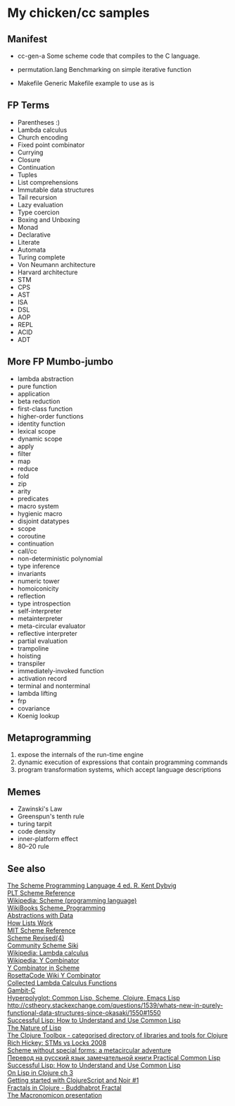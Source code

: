 My chicken/cc samples
=====================

Manifest
--------
* cc-gen-a
Some scheme code that compiles to the C language.

* permutation.lang
Benchmarking on simple iterative function

* Makefile
Generic Makefile example to use as is

FP Terms
--------
* Parentheses :)
* Lambda calculus
* Church encoding
* Fixed point combinator
* Currying
* Closure
* Continuation
* Tuples
* List comprehensions
* Immutable data structures
* Tail recursion
* Lazy evaluation
* Type coercion
* Boxing and Unboxing
* Monad
* Declarative
* Literate
* Automata
* Turing complete
* Von Neumann architecture
* Harvard architecture
* STM
* CPS
* AST
* ISA
* DSL
* AOP
* REPL
* ACID
* ADT

More FP Mumbo-jumbo
-------------------
* lambda abstraction
* pure function
* application
* beta reduction
* first-class function
* higher-order functions
* identity function
* lexical scope
* dynamic scope
* apply
* filter
* map
* reduce
* fold
* zip
* arity
* predicates
* macro system
* hygienic macro
* disjoint datatypes
* scope
* coroutine
* continuation
* call/cc
* non-deterministic polynomial
* type inference
* invariants
* numeric tower
* homoiconicity
* reflection
* type introspection
* self-interpreter
* metainterpreter
* meta-circular evaluator
* reflective interpreter
* partial evaluation
* trampoline
* hoisting
* transpiler
* immediately-invoked function
* activation record
* terminal and nonterminal
* lambda lifting
* frp
* covariance
* Koenig lookup

Metaprogramming
---------------
1. expose the internals of the run-time engine  
2. dynamic execution of expressions that contain programming commands  
3. program transformation systems, which accept language descriptions  

Memes
-----
* Zawinski's Law
* Greenspun's tenth rule
* turing tarpit
* code density
* inner-platform effect
* 80–20 rule

See also
--------
[The Scheme Programming Language 4 ed. R. Kent Dybvig](http://www.scheme.com/tspl4/)  
[PLT Scheme Reference](http://download.plt-scheme.org/doc/html/reference/pairs.html)  
[Wikipedia: Scheme (programming language)](http://en.wikipedia.org/wiki/Scheme_%28programming_language%29)  
[WikiBooks Scheme_Programming](http://en.wikibooks.org/wiki/Scheme_Programming)  
[Abstractions with Data](http://en.wikibooks.org/wiki/Scheme_Programming/Abstractions_with_Data)  
[How Lists Work](http://www.soe.ucsc.edu/classes/cmps112/Spring03/languages/scheme/SchemeTutorialB.html)  
[MIT Scheme Reference](http://www.cse.iitb.ac.in/~as/mit-scheme/scheme.html)  
[Scheme Revised(4)](http://www.cs.cmu.edu/afs/cs/project/ai-repository/ai/html/r4rs/r4rs_toc.html)  
[Community Scheme Siki](http://community.schemewiki.org/)  
[Wikipedia: Lambda calculus](http://en.wikipedia.org/wiki/Lambda_calculus)  
[Wikipedia: Y Combinator](http://en.wikipedia.org/wiki/Y_combinator)  
[Y Combinator in Scheme](http://www.ece.uc.edu/~franco/C511/html/Scheme/ycomb.html)  
[RosettaCode Wiki Y Combinator](http://rosettacode.org/wiki/Y_combinator)  
[Collected Lambda Calculus Functions](http://jwodder.freeshell.org/lambda.html)  
[Gambit-C](http://dynamo.iro.umontreal.ca/~gambit/wiki/index.php/Main_Page)  
[Hyperpolyglot: Common Lisp, Scheme, Clojure, Emacs Lisp](http://hyperpolyglot.org/lisp)  
http://cstheory.stackexchange.com/questions/1539/whats-new-in-purely-functional-data-structures-since-okasaki/1550#1550  
[Successful Lisp: How to Understand and Use Common Lisp](http://www.psg.com/~dlamkins/sl/)  
[The Nature of Lisp](http://www.defmacro.org/ramblings/lisp.html)  
[The Clojure Toolbox - categorised directory of libraries and tools for Clojure](http://www.clojure-toolbox.com/)  
[Rich Hickey: STMs vs Locks 2008](http://www.azulsystems.com/blog/cliff/2008-05-27-clojure-stms-vs-locks)  
[Scheme without special forms: a metacircular adventure](http://mainisusuallyafunction.blogspot.com/2012/04/scheme-without-special-forms.html)  
[Перевод на русский язык замечательной книги Practical Common Lisp](http://lisper.ru/pcl/)  
[Successful Lisp: How to Understand and Use Common Lisp](http://psg.com/~dlamkins/sl/contents.html)  
[On Lisp in Clojure ch 3 ](http://onbeyondlambda.blogspot.com/2012/03/on-lisp-in-clojure-ch-3.html)  
[Getting started with ClojureScript and Noir #1](http://djhworld.github.com/2012/02/12/getting-started-with-clojurescript-and-noir.html)  
[Fractals in Clojure - Buddhabrot Fractal](http://nakkaya.com/2009/10/04/fractals-in-clojure-buddhabrot-fractal/)  
[The Macronomicon presentation](http://www.slideshare.net/fullscreen/fogus/the-macronomicon-10171952)  
